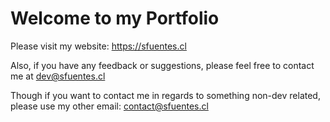 # Welcome to my Portfolio

Please visit my website: https://sfuentes.cl

Also, if you have any feedback or suggestions,
please feel free to contact me at dev@sfuentes.cl

Though if you want to contact me in regards to something
non-dev related, please use my other email: contact@sfuentes.cl